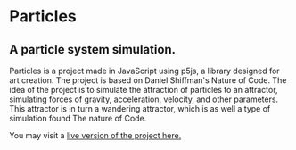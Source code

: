 # Particles
## A particle system simulation.

Particles is a project made in JavaScript using p5js, a library designed for art creation. The project is based on Daniel Shiffman's Nature of Code. The idea of the project is to simulate the attraction of particles to an attractor, simulating forces of gravity, acceleration, velocity, and other parameters. This attractor is in turn a wandering attractor, which is as well a type of simulation found The nature of Code. 

You may visit a [live version of the project here.](https://irvang.github.io/particles/)
